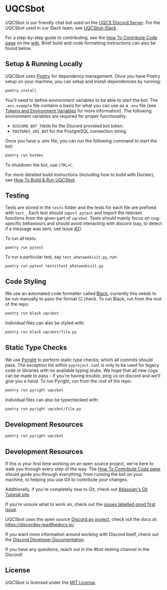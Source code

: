 # UQCSbot

UQCSbot is our friendly chat bot used on the [UQCS Discord Server](https://discord.uqcs.org). For the UQCSbot used in our Slack team, see [UQCSbot-Slack](https://github.com/uqcomputing/uqcsbot-slack).

For a step-by-step guide to contributing, see the [How To Contribute Code page](https://github.com/UQComputingSociety/uqcsbot-discord/wiki/How-To-Contribute-Code) on the [wiki](https://github.com/UQComputingSociety/uqcsbot-discord/wiki). Brief build and code formatting instructions can also be found below. 

## Setup & Running Locally

UQCSbot uses [Poetry](https://python-poetry.org/) for dependency management. Once you have Poetry setup on your machine, you can setup and install dependencies by running:

```bash
poetry install
```

You'll need to define environment variables to be able to start the bot. The `.env.example` file contains a basis for what you can use as a `.env` file (see [Tokens and Environment Variables](https://github.com/UQComputingSociety/uqcsbot-discord/wiki/Tokens-and-Environment-Variables) for more information). The following environment variables are required for proper functionality:

* `DISCORD_BOT_TOKEN` for the Discord provided bot token.
* `POSTGRES_URI_BOT` for the PostgreSQL connection string.

Once you have a .env file, you can run the following command to start the bot:

```bash
poetry run botdev
```

To shutdown the bot, use `CTRL+C`.

For more detailed build instructions (including how to build with Docker), see [How To Build & Run UQCSbot](https://github.com/UQComputingSociety/uqcsbot-discord/wiki/How-To-Build-&-Run-UQCSbot).

## Testing

Tests are stored in the `tests` folder and the tests for each file are prefixed with `test_`. Each test should `import pytest` and import the relevant functions from the given part of `uqcsbot`. Tests should mainly focus on cog-specific behaviours and should avoid interacting with discord (say, to detect if a message was sent; see issue [#2](https://github.com/UQComputingSociety/uqcsbot-discord/issues/2#issuecomment-1498967689)).

To run all tests:
```
poetry run pytest
```
To run a particular test, say `test_whatweekisit.py`, run:
```
poetry run pytest tests\test_whatweekisit.py
```

## Code Styling

We use an automated code formatter called [Black](https://black.readthedocs.io/), currently this needs to be run manually to pass the format CI check. To run Black, run from the root of the repo:

```bash
poetry run black uqcsbot
```


Individual files can also be styled with:

```bash
poetry run black uqcsbot/file.py
```

## Static Type Checks

We use [Pyright](https://github.com/microsoft/pyright) to perform static type checks; which all commits should pass. The exception list within `pyproject.toml` is only to be used for legacy code or libraries with no available typing stubs. We hope that all new cogs can be made to pass - if you're having trouble, ping us on discord and we'll give you a hand. To run Pyright, run from the root of the repo:

```bash
poetry run pyright uqcsbot
```

Individual files can also be typechecked with:

```bash
poetry run pyright uqcsbot/file.py
```

## Development Resources

```bash
poetry run pyright uqcsbot
```

## Development Resources

If this is your first time working on an open source project, we're here to walk you through every step of the way. The [How To Contribute Code page](https://github.com/UQComputingSociety/uqcsbot-discord/wiki/How-To-Contribute-Code) should guide you through everything, from running the bot on your machine, to helping you use Git to contribute your changes.

Additionally, if you're completely new to Git, check out [Atlassian's Git Tutorial site](https://www.atlassian.com/git).

If you're unsure what to work on, check out the [issues labelled good first issue](https://github.com/UQComputingSociety/uqcsbot-discord/labels/good%20first%20issue).

UQCSbot uses the open source [Discord.py project](https://github.com/Rapptz/discord.py), check out the docs at: <https://discordpy.readthedocs.io/>

If you want more information around working with Discord itself, check out the [Discord Developer Documentation](https://discord.com/developers/docs).

If you have any questions, reach out in the #bot-testing channel in the Discord!

## License

UQCSbot is licensed under the [MIT License](LICENSE).
